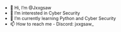 - 👋 Hi, I’m @Jxxgsaw
- 👀 I’m interested in Cyber Security
- 🌱 I’m currently learning Python and Cyber Security
- 📫 How to reach me - Discord: jxxgsaw_ 

<!---
Jxxgsaw/Jxxgsaw is a ✨ special ✨ repository because its `README.md` (this file) appears on your GitHub profile.
You can click the Preview link to take a look at your changes.
--->
